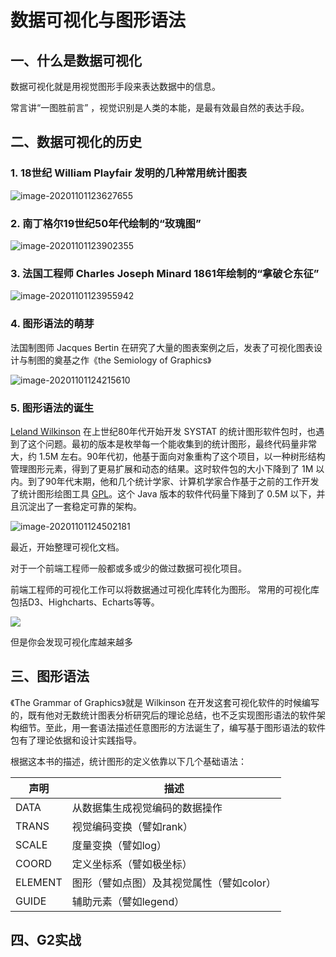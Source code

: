 # 数据可视化与图形语法

## 一、什么是数据可视化

数据可视化就是用视觉图形手段来表达数据中的信息。

常言讲“一图胜前言” ，视觉识别是人类的本能，是最有效最自然的表达手段。

## 二、数据可视化的历史

### 1. 18世纪 William Playfair 发明的几种常用统计图表

![image-20201101123627655](https://gitee.com/josephxia/picgo/raw/master/juejin/image-20201101123627655.png)

### 2. 南丁格尔19世纪50年代绘制的“玫瑰图”

![image-20201101123902355](https://gitee.com/josephxia/picgo/raw/master/juejin/image-20201101123902355.png)

### 3. 法国工程师 Charles Joseph Minard 1861年绘制的“拿破仑东征”

![image-20201101123955942](https://gitee.com/josephxia/picgo/raw/master/juejin/image-20201101123955942.png)



### 4. 图形语法的萌芽

法国制图师 Jacques Bertin 在研究了大量的图表案例之后，发表了可视化图表设计与制图的奠基之作《the Semiology of Graphics》

![image-20201101124215610](https://gitee.com/josephxia/picgo/raw/master/juejin/image-20201101124215610.png)

### 5. 图形语法的诞生

[Leland Wilkinson](https://en.wikipedia.org/wiki/Leland_Wilkinson) 在上世纪80年代开始开发 SYSTAT 的统计图形软件包时，也遇到了这个问题。最初的版本是枚举每一个能收集到的统计图形，最终代码量非常大，约 1.5M 左右。90年代初，他基于面向对象重构了这个项目，以一种树形结构管理图形元素，得到了更易扩展和动态的结果。这时软件包的大小下降到了 1M 以内。到了90年代末期，他和几个统计学家、计算机学家合作基于之前的工作开发了统计图形绘图工具 [GPL](http://www.unige.ch/ses/sococ/cl/spss/graph/gpl.html)。这个 Java 版本的软件代码量下降到了 0.5M 以下，并且沉淀出了一套稳定可靠的架构。

![image-20201101124502181](https://gitee.com/josephxia/picgo/raw/master/juejin/image-20201101124502181.png)





最近，开始整理可视化文档。

对于一个前端工程师一般都或多或少的做过数据可视化项目。

前端工程师的可视化工作可以将数据通过可视化库转化为图形。
常用的可视化库包括D3、Highcharts、Echarts等等。

![](https://p6-juejin.byteimg.com/tos-cn-i-k3u1fbpfcp/dc3de218f03c40f48f03666ea44b6e34~tplv-k3u1fbpfcp-watermark.image)

但是你会发现可视化库越来越多

## 三、图形语法

《The Grammar of Graphics》就是 Wilkinson 在开发这套可视化软件的时候编写的，既有他对无数统计图表分析研究后的理论总结，也不乏实现图形语法的软件架构细节。至此，用一套语法描述任意图形的方法诞生了，编写基于图形语法的软件包有了理论依据和设计实践指导。

根据这本书的描述，统计图形的定义依靠以下几个基础语法：

| 声明    | 描述                                      |
| ------- | ----------------------------------------- |
| DATA    | 从数据集生成视觉编码的数据操作            |
| TRANS   | 视觉编码变换（譬如rank）                  |
| SCALE   | 度量变换（譬如log）                       |
| COORD   | 定义坐标系（譬如极坐标）                  |
| ELEMENT | 图形（譬如点图）及其视觉属性（譬如color） |
| GUIDE   | 辅助元素（譬如legend）                    |

## 四、G2实战

